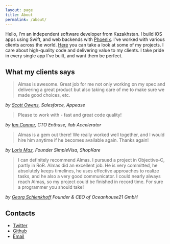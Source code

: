 ```yaml
---
layout: page
title: About
permalink: /about/
---
```


Hello, I'm an independent software developer from Kazakhstan. I build iOS apps using Swift, and web backends with [Phoenix](http://www.phoenixframework.org). I've worked with various clients across the world. [Here](/projects) you can take a look at some of my projects. I care about high-quality code and delivering value to my clients. I take pride in every single app I've built, and want them be perfect.

## What my clients says

> Almas is awesome. Great job for me not only working on my spec and delivering a great product but also taking care of me to make sure we made good choices, etc.

<cite>by [Scott Owens](https://www.linkedin.com/in/iamscottowens), Salesforce, Appease</cite>

> Please to work with - fast and great code quality!

<cite>by [Ian Connor](https://au.linkedin.com/in/iconnor), CTO Enthuse, ilab Accelerator</cite>

> Almas is a gem out there! We really worked well together, and I would hire him anytime if he becomes available again. Thanks again!

<cite>by [Loris Maz](https://www.linkedin.com/in/lorismaz), Founder SimpleVisa, ShopKare</cite>

> I can definitely recommend Almas. I pursued a project in Objective-C, partly in RoR. Almas did an excellent job. He is very committed, he absolutely keeps timelines, he uses effective approaches to realize tasks, and he also a very good communicator. I could nearly always reach Almas, so my project could be finished in record time. For sure a programmer you should take!

<cite>by [Georg Schlenkhoff](https://de.linkedin.com/pub/georg-schlenkhoff/a/a22/617) Founder & CEO of Oceanhouse21 GmbH</cite>

## Contacts

- [Twitter](https://twitter.com/almassapargali)
- [Github](https://github.com/almassapargali)
- [Email](mailto:{{site.email}})
